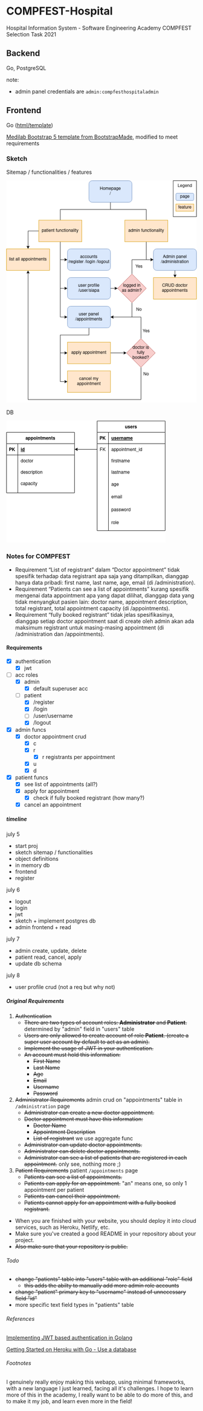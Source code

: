 # COMPFEST-Hospital
Hospital Information System - Software Engineering Academy COMPFEST Selection Task 2021

## Backend

Go, PostgreSQL

note:
- admin panel credentials are `admin:compfesthospitaladmin`

## Frontend

Go ([html/template](https://pkg.go.dev/html/template))

[Medilab Bootstrap 5 template from BootstrapMade](https://bootstrapmade.com/medilab-free-medical-bootstrap-theme/download/), modified to meet requirements

### Sketch

Sitemap / functionalities / features

![](sketch/sketchv2.png)

DB

![](sketch/dbv2.png)

### Notes for COMPFEST

- Requirement “List of registrant” dalam “Doctor appointment” tidak spesifik terhadap data registrant apa saja yang ditampilkan, dianggap hanya data pribadi: first name, last name, age, email (di /administration).
- Requirement “Patients can see a list of appointments” kurang spesifik mengenai data appointment apa yang dapat dilihat, dianggap data yang tidak menyangkut pasien lain: doctor name, appointment description, total registrant, total appointment capacity (di /appointments).
- Requirement “fully booked registrant” tidak jelas spesifikasinya, dianggap setiap doctor appointment saat di create oleh admin akan ada maksimum registrant untuk masing-masing appointment (di /administration dan /appointments).

#### Requirements

- [x] authentication
  - [x] jwt

- [ ] acc roles
  - [x] admin
    - [x] default superuser acc
  - [ ] patient
    - [x] /register
    - [x] /login
    - [ ] /user/username
    - [x] /logout

- [x] admin funcs
  - [x] doctor appointment crud
    - [x] c
    - [x] r
      - [x] r registrants per appointment
    - [x] u
    - [x] d

- [x] patient funcs
  - [x] see list of appointments (all?)
  - [x] apply for appointment
    - [x] check if fully booked registrant (how many?)
  - [x] cancel an appointment

##### timeline

july 5
- start proj
- sketch sitemap / functionalities
- object definitions
- in memory db
- frontend
- register

july 6
- logout
- login
- jwt
- sketch + implement postgres db
- admin frontend + read

july 7
- admin create, update, delete
- patient read, cancel, apply
- update db schema

july 8
- user profile crud (not a req but why not)

##### Original Requirements

1. ~~Authentication~~
   - ~~There are two types of account roles: **Administrator** and **Patient**.~~ determined by "admin" field in "users" table
   - ~~Users are only allowed to create account of role **Patient**. (create a super user account by default to act as an admin).~~
   - ~~Implement the usage of JWT in your authentication.~~
   - ~~An account must hold this information:~~
     - ~~First Name~~
     - ~~Last Name~~
     - ~~Age~~
     - ~~Email~~
     - ~~Username~~
     - ~~Password~~
1. ~~Administrator Requirements~~ admin crud on "appointments" table in `/administration` page
   - ~~Administrator can create a new doctor appointment.~~
   - ~~Doctor appointment must have this information:~~
     - ~~Doctor Name~~
     - ~~Appointment Description~~
     - ~~List of registrant~~ we use aggregate func
   - ~~Administrator can update doctor appointments.~~
   - ~~Administrator can delete doctor appointments.~~
   - ~~Administrator can see a list of patients that are registered in each appointment.~~ only see, nothing more ;)
1. ~~Patient Requirements~~ patient `/appointments` page
   - ~~Patients can see a list of appointments.~~
   - ~~Patients can apply for an appointment.~~ "an" means one, so only 1 appointment per patient
   - ~~Patients can cancel their appointment.~~
   - ~~Patients cannot apply for an appointment with a fully booked registrant.~~
- When you are finished with your website, you should deploy it into cloud services, such as Heroku, Netlify, etc.
- Make sure you've created a good README in your repository about your project.
- ~~Also make sure that your repository is public.~~

###### Todo

- ~~change "patients" table into "users" table with an additional "role" field~~
  - ~~this adds the abilty to manually add more admin role accounts~~
- ~~change "patient" primary key to "username" instead of unnecessary field "id"~~
- more specific text field types in "patients" table

###### References

[Implementing JWT based authentication in Golang](https://www.sohamkamani.com/golang/jwt-authentication/)

[Getting Started on Heroku with Go - Use a database](https://devcenter.heroku.com/articles/getting-started-with-go#use-a-database)

###### Footnotes

I genuinely really enjoy making this webapp, using minimal frameworks, with a new language I just learned, facing all it's challenges.
I hope to learn more of this in the academy, I really want to be able to do more of this, and to make it my job, and learn even more in the field!
